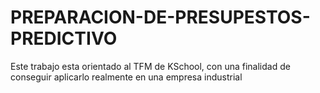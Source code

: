 # PREPARACION-DE-PRESUPESTOS-PREDICTIVO
Este trabajo esta orientado al TFM de KSchool, con una finalidad de conseguir aplicarlo realmente en una empresa industrial

